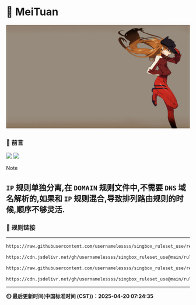 
# 🧸 MeiTuan
![](https://raw.githubusercontent.com/usernamelessss/picture-bed/main/images/202504042256831.jpg)
### 📣 前言
![](https://shields.io/badge/-移除重复规则-ff69b4) ![](https://shields.io/badge/-IP&nbsp;规则单独存放不与&nbsp;DOMAIN&nbsp;等混合-green)
> [!NOTE]
**`IP` 规则单独分离,在 `DOMAIN` 规则文件中,不需要 `DNS` 域名解析的,如果和 `IP` 规则混合,导致排列路由规则的时候,顺序不够灵活.**
---

###  🔗 规则链接
---

```url
https://raw.githubusercontent.com/usernamelessss/singbox_ruleset_use/refs/heads/main/rule/MeiTuan/MeiTuan_No_IP.json
```

```url
https://cdn.jsdelivr.net/gh/usernamelessss/singbox_ruleset_use@main/rule/MeiTuan/MeiTuan_No_IP.json
```

```url
https://raw.githubusercontent.com/usernamelessss/singbox_ruleset_use/refs/heads/main/rule/MeiTuan/MeiTuan_No_IP.srs
```

```url
https://cdn.jsdelivr.net/gh/usernamelessss/singbox_ruleset_use@main/rule/MeiTuan/MeiTuan_No_IP.srs
```

---
**⏲️ 最后更新时间(中国标准时间 (CST))：2025-04-20 07:24:35**